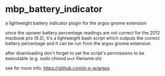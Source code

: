 # mbp_battery_indicator
a lightweight battery indicator plugin for the argos gnome extension

since the upower battery percentage readings are not correct for the 2012 macbook pro (9.2), it's a lightweight bash script which outputs the correct battery percentage and it can be run from the argos gnome extension

after downloading don't forget to set the script's permissions to be executable (e.g. sudo chmod u+x filename.sh)

see for more info: https://github.com/p-e-w/argos
